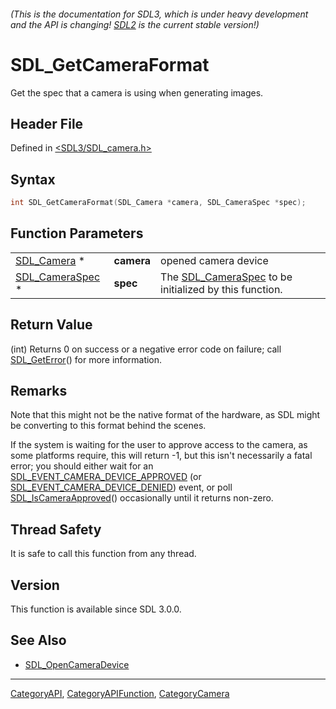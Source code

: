 ###### (This is the documentation for SDL3, which is under heavy development and the API is changing! [SDL2](https://wiki.libsdl.org/SDL2/) is the current stable version!)
# SDL_GetCameraFormat

Get the spec that a camera is using when generating images.

## Header File

Defined in [<SDL3/SDL_camera.h>](https://github.com/libsdl-org/SDL/blob/main/include/SDL3/SDL_camera.h)

## Syntax

```c
int SDL_GetCameraFormat(SDL_Camera *camera, SDL_CameraSpec *spec);
```

## Function Parameters

|                                    |            |                                                                          |
| ---------------------------------- | ---------- | ------------------------------------------------------------------------ |
| [SDL_Camera](SDL_Camera) *         | **camera** | opened camera device                                                     |
| [SDL_CameraSpec](SDL_CameraSpec) * | **spec**   | The [SDL_CameraSpec](SDL_CameraSpec) to be initialized by this function. |

## Return Value

(int) Returns 0 on success or a negative error code on failure; call
[SDL_GetError](SDL_GetError)() for more information.

## Remarks

Note that this might not be the native format of the hardware, as SDL might
be converting to this format behind the scenes.

If the system is waiting for the user to approve access to the camera, as
some platforms require, this will return -1, but this isn't necessarily a
fatal error; you should either wait for an
[SDL_EVENT_CAMERA_DEVICE_APPROVED](SDL_EVENT_CAMERA_DEVICE_APPROVED) (or
[SDL_EVENT_CAMERA_DEVICE_DENIED](SDL_EVENT_CAMERA_DEVICE_DENIED)) event, or
poll [SDL_IsCameraApproved](SDL_IsCameraApproved)() occasionally until it
returns non-zero.

## Thread Safety

It is safe to call this function from any thread.

## Version

This function is available since SDL 3.0.0.

## See Also

- [SDL_OpenCameraDevice](SDL_OpenCameraDevice)

----
[CategoryAPI](CategoryAPI), [CategoryAPIFunction](CategoryAPIFunction), [CategoryCamera](CategoryCamera)

